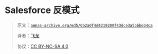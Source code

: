 # Salesforce 反模式

> 原文：[`annas-archive.org/md5/0b2a0f4d4219209f43dce3a5bbbeb4ca`](https://annas-archive.org/md5/0b2a0f4d4219209f43dce3a5bbbeb4ca)
> 
> 译者：[飞龙](https://github.com/wizardforcel)
> 
> 协议：[CC BY-NC-SA 4.0](http://creativecommons.org/licenses/by-nc-sa/4.0/)
